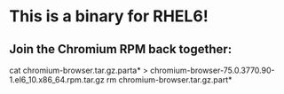 # This is a binary for RHEL6!
## Join the Chromium RPM back together:
cat chromium-browser.tar.gz.parta* > chromium-browser-75.0.3770.90-1.el6_10.x86_64.rpm.tar.gz
rm chromium-browser.tar.gz.part*

